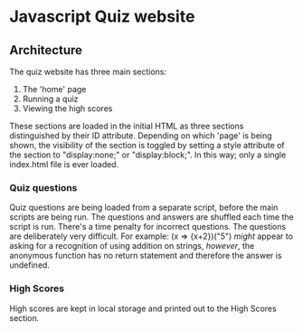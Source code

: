 # Javascript Quiz website

## Architecture

The quiz website has three main sections:

1. The 'home' page
2. Running a quiz
3. Viewing the high scores


These sections are loaded in the initial HTML as three sections distinguished by their ID attribute. Depending on which 'page' is being shown, the visibility of the section is toggled by setting a style attribute of the section to "display:none;" or "display:block;". In this way; only a single index.html file is ever loaded.


### Quiz questions
Quiz questions are being loaded from a separate script, before the main scripts are being run.  The questions and answers  are shuffled each time the script is run.
There's a time penalty for incorrect questions. The questions are deliberately very difficult. For example:
(x => {x+2})("5") _might_ appear to asking for a recognition of using addition on strings, _however_, the anonymous function has no return statement and therefore the answer is undefined. 


### High Scores
High scores are kept in local storage and printed out to the High Scores section.
